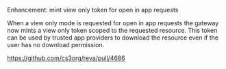 Enhancement: mint view only token for open in app requests

When a view only mode is requested for open in app requests the gateway now mints a view only token scoped to the requested resource.
This token can be used by trusted app providers to download the resource even if the user has no download permission.

https://github.com/cs3org/reva/pull/4686
